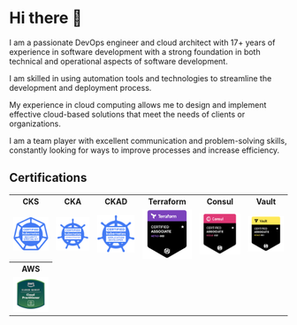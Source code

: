 # Hi there 👋

I am a passionate DevOps engineer and cloud architect with 17+ years of experience in software development with a strong foundation in both technical and operational aspects of software development.

I am skilled in using automation tools and technologies to streamline the development and deployment process.

My experience in cloud computing allows me to design and implement effective cloud-based solutions that meet the needs of clients or organizations.

I am a team player with excellent communication and problem-solving skills, constantly looking for ways to improve processes and increase efficiency.

## Certifications

<table>
  <tr>
    <th>CKS</th>
    <th>CKA</th>
    <th>CKAD</th>
    <th>Terraform </th>
    <th>Consul </th>
    <th>Vault </th>
  </tr>
  <tr>
    <td>
        <a href="https://www.credly.com/badges/967ea7c5-8f5a-4d4d-8e0f-e5e2a61fa513/public_url"><img src="website/static/certifications/cks.png" alt="CKS: Certified Kubernetes Security Specialist"></a>
    </td>
    <td>
        <a href="https://www.credly.com/badges/39e2ba48-6d1c-4eeb-8820-9329137eb08b/public_url"><img src="website/static/certifications/cka.png" alt="CKA: Certified Kubernetes Administrator"></a>
    </td>
    <td>
        <a href="https://www.credly.com/badges/abaeb350-5324-4392-867c-3e3e7248f758/public_url"><img src="website/static/certifications/ckad.png" alt="CKAD: Certified Kubernetes Application Developer"></a> 
    </td>
    <td>
        <a href="https://www.credly.com/badges/6e8b94f8-3987-42a3-8d00-3fdc9e591e0b/public_url"><img src="website/static/certifications/terraform.png" alt="HashiCorp Certified: Terraform Associate (002)"></a>
    </td>
    <td>
        <a href="https://www.credly.com/badges/a0812793-bbb3-4650-a30e-676c7354183d/public_url"><img src="website/static/certifications/consul.png" alt="HashiCorp Certified: Consul Associate (002)"></a>
    </td>
    <td> 
        <a href="https://www.credly.com/badges/c99bdc40-c011-41b6-beca-57cd606c9cdb/public_url"><img src="website/static/certifications/vault.png" alt="
HashiCorp Certified: Vault Associate (002)"></a>
   </td>
  </tr>
  <tr>
    <th>AWS</th>
  </tr>

  <tr>
    <td>
        <a href="https://www.credly.com/badges/920a0d5d-8142-44f8-927f-7a5f6fa7f6d6"><img src="website/static/certifications/aws_cloud_quest.png" alt="AWS Cloud Practitioner"></a>
    </td>
  </tr>
</table>

<!--
**aazon/aazon** is a ✨ _special_ ✨ repository because its `README.md` (this file) appears on your GitHub profile.

Here are some ideas to get you started:

- 🔭 I’m currently working on ...
- 🌱 I’m currently learning ...
- 👯 I’m looking to collaborate on ...
- 🤔 I’m looking for help with ...
- 💬 Ask me about ...
- 📫 How to reach me: ...
- 😄 Pronouns: ...
- ⚡ Fun fact: ...
-->
